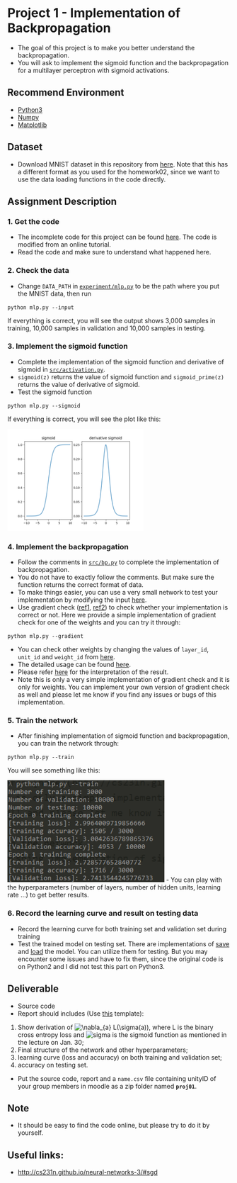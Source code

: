 # Project 1 - Implementation of Backpropagation
- The goal of this project is to make you better understand the backpropagation.
- You will ask to implement the sigmoid function and the backpropagation for a multilayer perceptron with sigmoid activations.

## Recommend Environment
- [Python3](https://www.python.org/download/releases/3.0/)
- [Numpy](http://www.numpy.org/)
- [Matplotlib](https://matplotlib.org/)

## Dataset
- Download MNIST dataset in this repository from [here](../data). Note that this has a different format as you used for the homework02, since we want to use the data loading functions in the code directly.

## Assignment Description
### 1. Get the code
- The incomplete code for this project can be found [here](assignment/). The code is modified from an online tutorial.
- Read the code and make sure to understand what happened here.

### 2. Check the data
- Change `DATA_PATH` in [`experiment/mlp.py`](assignment/experiment/mlp.py) to be the path where you put the MNIST data, then run

```
python mlp.py --input
```
If everything is correct, you will see  the output shows 3,000 samples in training, 10,000 samples in validation and 10,000 samples in testing.

### 3. Implement the sigmoid function
- Complete the implementation of the sigmoid function and derivative of sigmoid in [`src/activation.py`](assignment/src/activation.py).
- `sigmoid(z)` returns the value of sigmoid function and `sigmoid_prime(z)` returns the value of derivative of sigmoid.
- Test the sigmoid function

```
python mlp.py --sigmoid
```
If everything is correct, you will see the plot like this:

<img src = '01/figs/sigmoid.png' height = '230px'>

### 4. Implement the backpropagation
- Follow the comments in [`src/bp.py`](assignment/src/bp.py) to complete the implementation of backpropagation.
- You do not have to exactly follow the comments. But make sure the function returns the correct format of data.
- To make things easier, you can use a very small network to test your implementation by modifying the input [here](https://github.ncsu.edu/qge2/ece542-csc591-2019spring/blob/master/project/01/assignment/experiment/mlp.py#L56).
- Use gradient check ([ref1](http://cs231n.github.io/neural-networks-3/#gradcheck), [ref2](http://ufldl.stanford.edu/wiki/index.php/Gradient_checking_and_advanced_optimization)) to check whether your implementation is correct or not. Here we provide a simple implementation of gradient check for one of the weights and you can try it through:

```
python mlp.py --gradient
```
- You can check other weights by changing the values of `layer_id`, `unit_id` and `weight_id` from [here](https://github.ncsu.edu/qge2/ece542-csc591-2019spring/blob/master/project/01/assignment/experiment/mlp.py#L57). 
- The detailed usage can be found [here](https://github.ncsu.edu/qge2/ece542-csc591-2019spring/blob/master/project/01/assignment/src/network2.py#L205). 
- Please refer [here](http://cs231n.github.io/neural-networks-3/#gradcheck) for the interpretation of the result. 
- Note this is only a very simple implementation of gradient check and it is only for weights. You can implement your own version of gradient check as well and please let me know if you find any issues or bugs of this implementation.

### 5. Train the network
- After finishing implementation of sigmoid function and backpropagation, you can train the network through:
```
python mlp.py --train
```
You will see something like this:

<img src = '01/figs/running.png' height = '230px'>
- You can play with the hyperparameters (number of layers, number of hidden units, learning rate ...) to get better results.

### 6. Record the learning curve and result on testing data
- Record the learning curve for both training set and validation set during training
- Test the trained model on testing set. There are implementations of [save](https://github.ncsu.edu/qge2/ece542-csc591-2019spring/blob/master/project/01/assignment/src/network2.py#L292) and [load](https://github.ncsu.edu/qge2/ece542-csc591-2019spring/blob/master/project/01/assignment/src/network2.py#L303) the model. You can utilize them for testing. But you may encounter some issues and have to fix them, since the original code is on Python2 and I did not test this part on Python3. 


## Deliverable
- Source code
- Report should includes (Use [this](https://www.ieee.org/conferences/publishing/templates.html) template): 
<!-- 1. Show derivation of <img src = '01/figs/Project_1_grad_of_loss.PNG' height = '30px'>; -->
1. Show derivation of <img src="https://latex.codecogs.com/svg.latex?\Large&space;\nabla_{a} L(\sigma(a))" title=" \nabla_{a} L(\sigma(a))" />, where L is the binary cross entropy loss and <img src="https://latex.codecogs.com/svg.latex?\Large&space;\sigma(a)" title="sigma" /> is the sigmoid function as mentioned in the lecture on Jan. 30;
2. Final structure of the network and other hyperparameters;
3. learning curve (loss and accuracy) on both training and validation set; 
4. accuracy on testing set.
- Put the source code, report and a `name.csv` file containing unityID of your group members in moodle as a zip folder named **`proj01`**.
<!-- - Put all the files in one of the group member's ASF space. Do not forget to include all the group members in `name.csv` or he or she may lose the grade. -->

## Note
- It should be easy to find the code online, but please try to do it by yourself.

## Useful links:
- http://cs231n.github.io/neural-networks-3/#sgd









